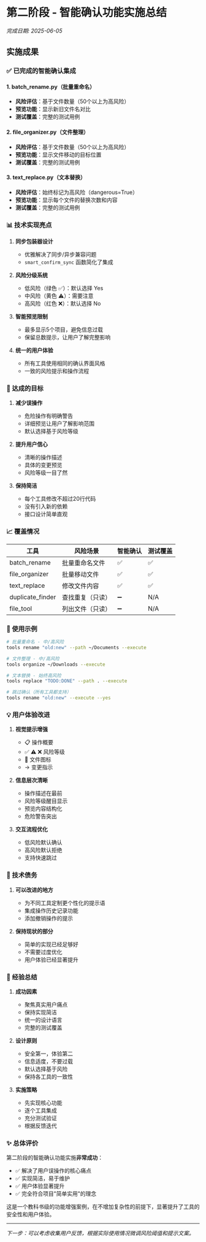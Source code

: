 # 第二阶段 - 智能确认功能实施总结

*完成日期: 2025-06-05*

## 实施成果

### ✅ 已完成的智能确认集成

#### 1. **batch_rename.py**（批量重命名）
- **风险评估**：基于文件数量（50个以上为高风险）
- **预览功能**：显示新旧文件名对比
- **测试覆盖**：完整的测试用例

#### 2. **file_organizer.py**（文件整理）
- **风险评估**：基于文件数量（50个以上为高风险）
- **预览功能**：显示文件移动的目标位置
- **测试覆盖**：完整的测试用例

#### 3. **text_replace.py**（文本替换）
- **风险评估**：始终标记为高风险（dangerous=True）
- **预览功能**：显示每个文件的替换次数和内容
- **测试覆盖**：完整的测试用例

### 📊 技术实现亮点

1. **同步包装器设计**
   - 优雅解决了同步/异步兼容问题
   - `smart_confirm_sync` 函数简化了集成

2. **风险分级系统**
   - 低风险（绿色 ✅）：默认选择 Yes
   - 中风险（黄色 ⚠️）：需要注意
   - 高风险（红色 ❌）：默认选择 No

3. **智能预览限制**
   - 最多显示5个项目，避免信息过载
   - 保留总数提示，让用户了解完整影响

4. **统一的用户体验**
   - 所有工具使用相同的确认界面风格
   - 一致的风险提示和操作流程

### 🎯 达成的目标

1. **减少误操作**
   - 危险操作有明确警告
   - 详细预览让用户了解影响范围
   - 默认选择基于风险等级

2. **提升用户信心**
   - 清晰的操作描述
   - 具体的变更预览
   - 风险等级一目了然

3. **保持简洁**
   - 每个工具修改不超过20行代码
   - 没有引入新的依赖
   - 接口设计简单直观

### 📈 覆盖情况

| 工具 | 风险场景 | 智能确认 | 测试覆盖 |
|------|----------|----------|----------|
| batch_rename | 批量重命名文件 | ✅ | ✅ |
| file_organizer | 批量移动文件 | ✅ | ✅ |
| text_replace | 修改文件内容 | ✅ | ✅ |
| duplicate_finder | 查找重复（只读） | ➖ | N/A |
| file_tool | 列出文件（只读） | ➖ | N/A |

### 🚀 使用示例

```bash
# 批量重命名 - 中/高风险
tools rename "old:new" --path ~/Documents --execute

# 文件整理 - 中/高风险
tools organize ~/Downloads --execute

# 文本替换 - 始终高风险
tools replace "TODO:DONE" --path . --execute

# 跳过确认（所有工具都支持）
tools rename "old:new" --execute --yes
```

### 💡 用户体验改进

1. **视觉提示增强**
   - 📋 操作概要
   - ✅ ⚠️ ❌ 风险等级
   - 📄 文件图标
   - → 变更指示

2. **信息层次清晰**
   - 操作描述在最前
   - 风险等级醒目显示
   - 预览内容结构化
   - 危险警告突出

3. **交互流程优化**
   - 低风险默认确认
   - 高风险默认拒绝
   - 支持快速跳过

### 🔧 技术债务

1. **可以改进的地方**
   - 为不同工具定制更个性化的提示语
   - 集成操作历史记录功能
   - 添加撤销操作的提示

2. **保持现状的部分**
   - 简单的实现已经足够好
   - 不需要过度优化
   - 用户体验已经显著提升

### 📝 经验总结

1. **成功因素**
   - 聚焦真实用户痛点
   - 保持实现简洁
   - 统一的设计语言
   - 完整的测试覆盖

2. **设计原则**
   - 安全第一，体验第二
   - 信息适度，不要过载
   - 默认选择基于风险
   - 保持各工具的一致性

3. **实施策略**
   - 先实现核心功能
   - 逐个工具集成
   - 充分测试验证
   - 根据反馈迭代

### ✨ 总体评价

第二阶段的智能确认功能实施**非常成功**：

- ✅ 解决了用户误操作的核心痛点
- ✅ 实现简洁，易于维护
- ✅ 用户体验显著提升
- ✅ 完全符合项目"简单实用"的理念

这是一个教科书级的功能增强案例，在不增加复杂性的前提下，显著提升了工具的安全性和用户体验。

---

*下一步：可以考虑收集用户反馈，根据实际使用情况微调风险阈值和提示文案。*
